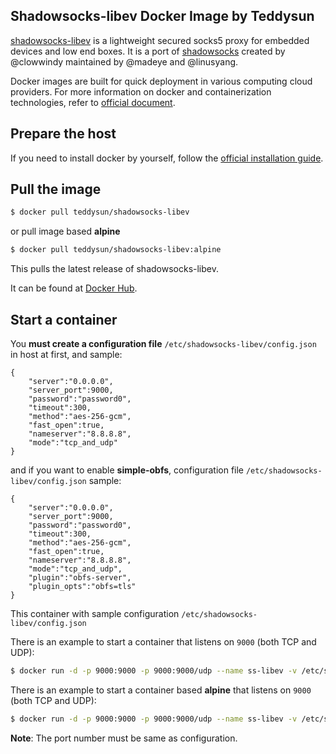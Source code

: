 ## Shadowsocks-libev Docker Image by Teddysun

[shadowsocks-libev][1] is a lightweight secured socks5 proxy for embedded devices and low end boxes.
It is a port of [shadowsocks][2] created by @clowwindy maintained by @madeye and @linusyang.

Docker images are built for quick deployment in various computing cloud providers.
For more information on docker and containerization technologies, refer to [official document][3].

## Prepare the host

If you need to install docker by yourself, follow the [official installation guide][4].

## Pull the image

```bash
$ docker pull teddysun/shadowsocks-libev
```

or pull image based **alpine**

```bash
$ docker pull teddysun/shadowsocks-libev:alpine
```

This pulls the latest release of shadowsocks-libev.

It can be found at [Docker Hub][5].

## Start a container

You **must create a configuration file**  `/etc/shadowsocks-libev/config.json` in host at first, and sample:

```
{
    "server":"0.0.0.0",
    "server_port":9000,
    "password":"password0",
    "timeout":300,
    "method":"aes-256-gcm",
    "fast_open":true,
    "nameserver":"8.8.8.8",
    "mode":"tcp_and_udp"
}
```

and if you want to enable **simple-obfs**, configuration file `/etc/shadowsocks-libev/config.json` sample:


```
{
    "server":"0.0.0.0",
    "server_port":9000,
    "password":"password0",
    "timeout":300,
    "method":"aes-256-gcm",
    "fast_open":true,
    "nameserver":"8.8.8.8",
    "mode":"tcp_and_udp",
    "plugin":"obfs-server",
    "plugin_opts":"obfs=tls"
}
```

This container with sample configuration `/etc/shadowsocks-libev/config.json`

There is an example to start a container that listens on `9000` (both TCP and UDP):

```bash
$ docker run -d -p 9000:9000 -p 9000:9000/udp --name ss-libev -v /etc/shadowsocks-libev:/etc/shadowsocks-libev teddysun/shadowsocks-libev
```

There is an example to start a container based **alpine** that listens on `9000` (both TCP and UDP):

```bash
$ docker run -d -p 9000:9000 -p 9000:9000/udp --name ss-libev -v /etc/shadowsocks-libev:/etc/shadowsocks-libev teddysun/shadowsocks-libev:alpine
```

**Note**: The port number must be same as configuration.

[1]: https://github.com/shadowsocks/shadowsocks-libev
[2]: https://shadowsocks.org/en/index.html
[3]: https://docs.docker.com/
[4]: https://docs.docker.com/install/
[5]: https://hub.docker.com/r/teddysun/shadowsocks-libev/